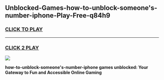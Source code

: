 
## Unblocked-Games-how-to-unblock-someone's-number-iphone-Play-Free-q84h9
<h3>
<a href="https://premium76.site?title=how-to-unblock-someone's-number-iphone&ref=18A1">CLICK TO PLAY</a></h3>
<hr>

<h3>
<a href="https://premium76.site?title=how-to-unblock-someone's-number-iphone&ref=18A1">CLICK 2 PLAY</a>
  
</h3>

<a href="https://premium76.site?title=how-to-unblock-someone's-number-iphone&ref=18A1"><img src="https://clearcache.store/games.png"></a>


**how-to-unblock-someone's-number-iphone games unblocked: Your Gateway to Fun and Accessible Online Gaming**

